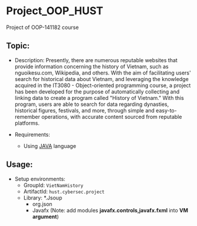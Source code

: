 # Project_OOP_HUST
Project of OOP-141182 course

## Topic:
* Description: Presently, there are numerous reputable websites that provide information concerning the history of Vietnam, such as nguoikesu.com, Wikipedia, and others. With the aim of facilitating users' search for historical data about Vietnam, and leveraging the knowledge acquired in the IT3080 - Object-oriented programming course, a project has been developed for the purpose of automatically collecting and linking data to create a program called "History of Vietnam." With this program, users are able to search for data regarding dynasties, historical figures, festivals, and more, through simple and easy-to-remember operations, with accurate content sourced from reputable platforms.

* Requirements:
	* Using [JAVA](https://en.wikipedia.org/wiki/Java_(programming_language)) language

## Usage:
* Setup environments:
	* GroupId: ```VietNamHistory```
	* ArtifactId: ```hust.cybersec.project```
	* Library:
		*.Jsoup
		* org.json
		* Javafx (Note: add modules **javafx.controls,javafx.fxml** into **VM argument**)
